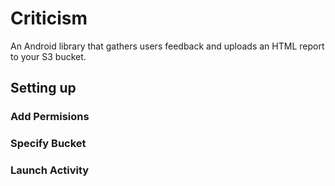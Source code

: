 Criticism
========

An Android library that gathers users feedback and uploads an HTML report to your S3 bucket. 



Setting up
-------------------------

### Add Permisions ###

### Specify Bucket ###

### Launch Activity ###


